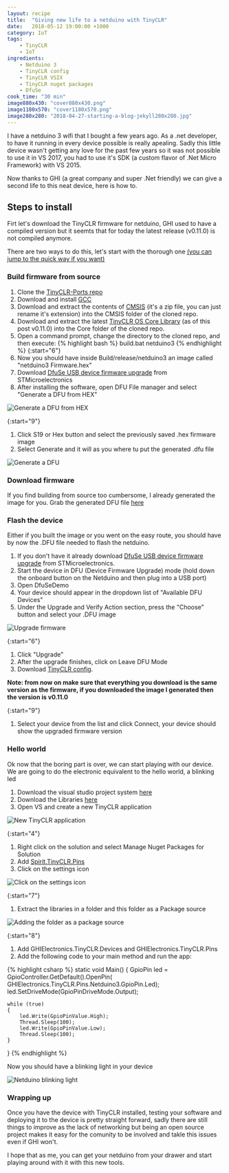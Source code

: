 ```yaml
---
layout: recipe
title:  "Giving new life to a netduino with TinyCLR"
date:   2018-05-12 19:00:00 +1000
category: IoT
tags: 
    - TinyCLR
    - IoT
ingredients:
    - Netduino 3
    - TinyCLR config
    - TinyCLR VSIX
    - TinyCLR nuget packages
    - DfuSe
cook_time: "30 min"
image880x430: "cover880x430.png"
image1180x570: "cover1180x570.png"
image280x280: "2018-04-27-starting-a-blog-jekyll280x280.jpg"
---
```


I have a netduino 3 wifi that I bought a few years ago. As a .net developer, to have it running in every device possible is really apealing. Sadly this little device wasn't getting any love for the past few years so it was not possible to use it in VS 2017, you had to use it's SDK (a custom flavor of .Net Micro Framework) with VS 2015.

Now thanks to GHI (a great company and super .Net friendly) we can give a second life to this neat device, here is how to.
<!--more-->

## Steps to install

Firt let's download the TinyCLR firmware for netduino, GHI used to have a compiled version but it seemts that for today the latest release (v0.11.0) is not compiled anymore.

There are two ways to do this, let's start with the thorough one [(you can jump to the quick way if you want)](#quick-way)

### Build firmware from source

1. Clone the [TinyCLR-Ports repo](https://github.com/ghi-electronics/TinyCLR-Ports.git)
1. Download and install [GCC](https://developer.arm.com/open-source/gnu-toolchain/gnu-rm/downloads)
1. Download and extract the contents of [CMSIS](https://github.com/ARM-software/CMSIS_5/releases/download/5.2.0/ARM.CMSIS.5.2.0.pack) (it's a zip file, you can just rename it's extension) into the CMSIS folder of the cloned repo.
1. Download and extract the latest [TinyCLR OS Core Library](https://github.com/ghi-electronics/TinyCLR-Ports/releases) (as of this post v0.11.0) into the Core folder of the cloned repo.
1. Open a command prompt, change the directory to the cloned repo, and then execute:
{% highlight bash %}
build.bat netduino3
{% endhighlight %}
{:start="6"}
1. Now you should have inside Build/release/netduino3 an image called "netduino3 Firmware.hex"
1. Download [DfuSe USB device firmware upgrade](http://www.st.com/en/development-tools/stsw-stm32080.html#getsoftware-scroll) from STMicroelectronics
1. After installing the software, open DFU File manager and select "Generate a DFU from HEX"

![Generate a DFU from HEX](/assets/posts/2018-05-12-new-life-to-a-netduino/dfu-manager1.png)

{:start="9"}
1. Click S19 or Hex button and select the previously saved .hex firmware image
1. Select Generate and it will as you where tu put the generated .dfu file

![Generate a DFU](/assets/posts/2018-05-12-new-life-to-a-netduino/dfu-manager2.png)
<a name="quick-way"></a>

### Download firmware

If you find building from source too cumbersome, I already generated the image for you. Grab the generated DFU file [here](/assets/posts/2018-05-12-new-life-to-a-netduino/netduino3%20Firmware%20v0.11.0.dfu)

### Flash the device

Either if you built the image or you went on the easy route, you should have by now the .DFU file needed to flash the netduino.

1. If you don't have it already download [DfuSe USB device firmware upgrade](http://www.st.com/en/development-tools/stsw-stm32080.html#getsoftware-scroll) from STMicroelectronics.
1. Start the device in DFU (Device Firmware Upgrade) mode (hold down the onboard button on the Netduino and then plug into a USB port)
1. Open DfuSeDemo
1. Your device should appear in the dropdown list of "Available DFU Devices"
1. Under the Upgrade and Verify Action section, press the "Choose" button and select your .DFU image

![Upgrade firmware](/assets/posts/2018-05-12-new-life-to-a-netduino/dfuse.png)

{:start="6"}
1. Click "Upgrade"
1. After the upgrade finishes, click on Leave DFU Mode
1. Download [TinyCLR config](http://docs.ghielectronics.com/software/tinyclr/downloads.html#tinyclr-config). 

**Note: from now on make sure that everything you download is the same version as the firmware, if you downloaded the image I generated then the version is v0.11.0**

{:start="9"}
1. Select your device from the list and click Connect, your device should show the upgraded firmware version

### Hello world

Ok now that the boring part is over, we can start playing with our device. We are going to do the electronic equivalent to the hello world, a blinking led

1. Download the visual studio project system [here](http://docs.ghielectronics.com/software/tinyclr/downloads.html#visual-studio-project-system)
1. Download the Libraries [here](http://docs.ghielectronics.com/software/tinyclr/downloads.html#libraries)
1. Open VS and create a new TinyCLR application

![New TinyCLR application](/assets/posts/2018-05-12-new-life-to-a-netduino/vs1.png)

{:start="4"}
1. Right click on the solution and select Manage Nuget Packages for Solution
1. Add [Spirit.TinyCLR.Pins](https://www.nuget.org/packages/Spirit.TinyCLR.Pins)
1. Click on the settings icon

![Click on the settings icon](/assets/posts/2018-05-12-new-life-to-a-netduino/vs2.png)

{:start="7"}
1. Extract the libraries in a folder and this folder as a Package source

![Adding the folder as a package source](/assets/posts/2018-05-12-new-life-to-a-netduino/vs3.png)

{:start="8"}
1. Add GHIElectronics.TinyCLR.Devices and GHIElectronics.TinyCLR.Pins
1. Add the following code to your main method and run the app:

{% highlight csharp %}
static void Main()
{
    GpioPin led = GpioController.GetDefault().OpenPin(
    GHIElectronics.TinyCLR.Pins.Netduino3.GpioPin.Led);
    led.SetDriveMode(GpioPinDriveMode.Output);

    while (true)
    {
        led.Write(GpioPinValue.High);
        Thread.Sleep(100);
        led.Write(GpioPinValue.Low);
        Thread.Sleep(100);
    }
}
{% endhighlight %}

Now you should have a blinking light in your device

![Netduino blinking light](/assets/posts/2018-05-12-new-life-to-a-netduino/blinking-light.gif)

### Wrapping up

Once you have the device with TinyCLR installed, testing your software and deploying it to the device is pretty straight forward, sadly there are still things to improve as the lack of networking but being an open source project makes it easy for the comunity to be involved and takle this issues even if GHI won't.

I hope that as me, you can get your netduino from your drawer and start playing around with it with this new tools.